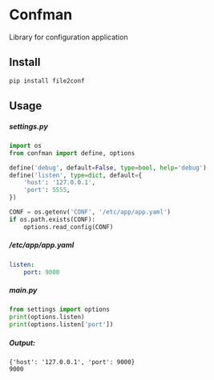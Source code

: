 # Confman

Library for configuration application

## Install
```bash
pip install file2conf
```

## Usage

##### settings.py

```python
import os
from confman import define, options

define('debug', default=False, type=bool, help='debug')
define('listen', type=dict, default={
    'host': '127.0.0.1',
    'port': 5555,
}) 

CONF = os.getenv('CONF', '/etc/app/app.yaml')
if os.path.exists(CONF):
    options.read_config(CONF)

```

##### /etc/app/app.yaml
```yaml
listen:
    port: 9000
```

##### main.py
```python
from settings import options
print(options.listen)
print(options.listen['port'])
```

##### Output:
```
{'host': '127.0.0.1', 'port': 9000}
9000
```

